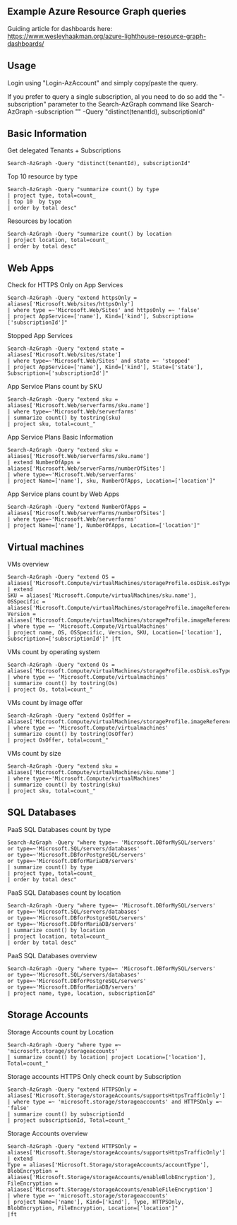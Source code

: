 ## Example Azure Resource Graph queries
Guiding article for dashboards here: https://www.wesleyhaakman.org/azure-lighthouse-resource-graph-dashboards/

## Usage
Login using "Login-AzAccount" and simply copy/paste the query. 

If you prefer to query a single subscription, al you need to do so add the "-subscription" parameter to the Search-AzGraph command
like Search-AzGraph -subscription "<SUBSCRIPTIONID>" -Query "distinct(tenantId), subscriptionId"

## Basic Information
Get delegated Tenants + Subscriptions

```
Search-AzGraph -Query "distinct(tenantId), subscriptionId"
```

Top 10 resource by type

```
Search-AzGraph -Query "summarize count() by type 
| project type, total=count_ 
| top 10  by type 
| order by total desc"
```

Resources by location

```
Search-AzGraph -Query "summarize count() by location 
| project location, total=count_ 
| order by total desc"
```

## Web Apps

Check for HTTPS Only on App Services

```
Search-AzGraph -Query "extend httpsOnly = aliases['Microsoft.Web/sites/httpsOnly'] 
| where type =~'Microsoft.Web/Sites' and httpsOnly =~ 'false' 
| project AppService=['name'], Kind=['kind'], Subscription=['subscriptionId']"
```

Stopped App Services

```
Search-AzGraph -Query "extend state = aliases['Microsoft.Web/sites/state'] 
| where type=~'Microsoft.Web/Sites' and state =~ 'stopped' 
| project AppService=['name'], Kind=['kind'], State=['state'], Subscription=['subscriptionId']"
```

App Service Plans count by SKU

```
Search-AzGraph -Query "extend sku = aliases['Microsoft.Web/serverfarms/sku.name'] 
| where type=~'Microsoft.Web/serverfarms' 
| summarize count() by tostring(sku) 
| project sku, total=count_"
```

App Service Plans Basic Information

```
Search-AzGraph -Query "extend sku = aliases['Microsoft.Web/serverfarms/sku.name'] 
| extend NumberOfApps = aliases['Microsoft.Web/serverFarms/numberOfSites'] 
| where type=~'Microsoft.Web/serverfarms' 
| project Name=['name'], sku, NumberOfApps, Location=['location']"
```

App Service plans count by Web Apps

```
Search-AzGraph -Query "extend NumberOfApps = aliases['Microsoft.Web/serverFarms/numberOfSites'] 
| where type=~'Microsoft.Web/serverfarms'
| project Name=['name'], NumberOfApps, Location=['location']"
```

## Virtual machines

VMs overview

```
Search-AzGraph -Query "extend OS = aliases['Microsoft.Compute/virtualMachines/storageProfile.osDisk.osType'] 
| extend 
SKU = aliases['Microsoft.Compute/virtualMachines/sku.name'],
OSSpecific = aliases['Microsoft.Compute/virtualMachines/storageProfile.imageReference.offer'],
Version = aliases['Microsoft.Compute/virtualMachines/storageProfile.imageReference.sku'] 
| where type =~ 'Microsoft.Compute/VirtualMachines' 
| project name, OS, OSSpecific, Version, SKU, Location=['location'], Subscription=['subscriptionId']" |ft
```

VMs count by operating system

```
Search-AzGraph -Query "extend Os = aliases['Microsoft.Compute/virtualMachines/storageProfile.osDisk.osType'] 
| where type =~ 'Microsoft.Compute/virtualmachines' 
| summarize count() by tostring(Os) 
| project Os, total=count_"
```

VMs count by image offer

```
Search-AzGraph -Query "extend OsOffer = aliases['Microsoft.Compute/virtualMachines/storageProfile.imageReference.offer'] 
| where type =~ 'Microsoft.Compute/virtualmachines' 
| summarize count() by tostring(OsOffer) 
| project OsOffer, total=count_"
```

VMs count by size 

```
Search-AzGraph -Query "extend sku = aliases['Microsoft.Compute/virtualMachines/sku.name'] 
| where type=~'Microsoft.Compute/virtualMachines' 
| summarize count() by tostring(sku) 
| project sku, total=count_"
```

## SQL Databases 

PaaS SQL Databases count by type

```
Search-AzGraph -Query "where type=~ 'Microsoft.DBforMySQL/servers' 
or type=~'Microsoft.SQL/servers/databases' 
or type=~'Microsoft.DBforPostgreSQL/servers' 
or type=~'Microsoft.DBforMariaDB/servers' 
| summarize count() by type 
| project type, total=count_ 
| order by total desc"
```

PaaS SQL Databases count by location

```
Search-AzGraph -Query "where type=~ 'Microsoft.DBforMySQL/servers' 
or type=~'Microsoft.SQL/servers/databases' 
or type=~'Microsoft.DBforPostgreSQL/servers' 
or type=~'Microsoft.DBforMariaDB/servers'
| summarize count() by location 
| project location, total=count_ 
| order by total desc"
```

PaaS SQL Databases overview

```
Search-AzGraph -Query "where type=~ 'Microsoft.DBforMySQL/servers' 
or type=~'Microsoft.SQL/servers/databases' 
or type=~'Microsoft.DBforPostgreSQL/servers' 
or type=~'Microsoft.DBforMariaDB/servers'
| project name, type, location, subscriptionId"
```

## Storage Accounts

Storage Accounts count by Location

```
Search-AzGraph -Query "where type =~ 'microsoft.storage/storageaccounts' 
| summarize count() by location| project Location=['location'], Total=count_"
```

Storage accounts HTTPS Only check count by Subscription

```
Search-AzGraph -Query "extend HTTPSOnly = aliases['Microsoft.Storage/storageAccounts/supportsHttpsTrafficOnly'] 
| where type =~ 'microsoft.storage/storageaccounts' and HTTPSOnly =~ 'false' 
| summarize count() by subscriptionId 
| project subscriptionId, Total=count_"
```

Storage Accounts overview

```
Search-AzGraph -Query "extend HTTPSOnly = aliases['Microsoft.Storage/storageAccounts/supportsHttpsTrafficOnly'] 
| extend 
Type = aliases['Microsoft.Storage/storageAccounts/accountType'], 
BlobEncryption = aliases['Microsoft.Storage/storageAccounts/enableBlobEncryption'],
FileEncryption = aliases['Microsoft.Storage/storageAccounts/enableFileEncryption']
| where type =~ 'microsoft.storage/storageaccounts'
| project Name=['name'], Kind=['kind'], Type, HTTPSOnly, BlobEncryption, FileEncryption, Location=['location']" 
|ft
```
